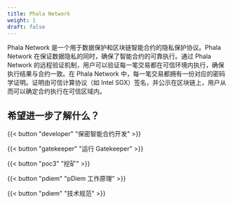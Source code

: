 ```yaml
---
title: Phala Network
weight: 1
draft: false
---
```


Phala Network 是一个用于数据保护和区块链智能合约的隐私保护协议。Phala Network 在保证数据隐私的同时，确保了智能合约的可靠执行。通过 Phala Network 的远程验证机制，用户可以验证每一笔交易都在可信环境内执行，确保执行结果与合约一致。在 Phala Network 中，每一笔交易都拥有一份对应的密码学证明。证明由可信计算协议（如 Intel SGX）签名，并公示在区块链上，用户从而可以确定合约执行在可信区域内。

## 希望进一步了解什么？

{{< button "developer" "保密智能合约开发" >}}

{{< button "gatekeeper" "运行 Gatekeeper" >}}

{{< button "poc3" "挖矿" >}}

{{< button "pdiem" "pDiem 工作原理" >}}

{{< button "pdiem" "技术规范" >}}

